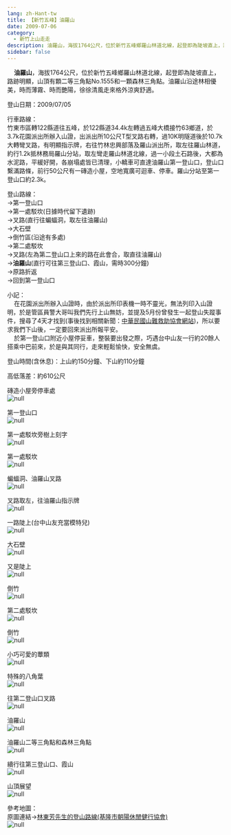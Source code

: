 ```yaml
---
lang: zh-Hant-tw
title: 【新竹五峰】油羅山
date: 2009-07-06
category: 
  - 新竹上山走走
description: 油羅山，海拔1764公尺，位於新竹五峰鄉羅山林道北線，起登即為陡坡直上，路跡明顯，山頂有顆二等三角點No.1555和一顆森林三角點。油羅山沿途林相優美，時而薄霧、時而艷陽，徐徐清風走來格外涼爽舒適。
sidebar: false
---
```


    **油羅山**，海拔1764公尺，位於新竹五峰鄉羅山林道北線，起登即為陡坡直上，路跡明顯，山頂有顆二等三角點No.1555和一顆森林三角點。油羅山沿途林相優美，時而薄霧、時而艷陽，徐徐清風走來格外涼爽舒適。

登山日期：2009/07/05

行車路線：  
竹東市區轉122縣道往五峰，於122縣道34.4k左轉過五峰大橋接竹63鄉道，於3.7k花園派出所辦入山證，出派出所10公尺T型叉路右轉，過10K明隧道後於10.7k大轉彎叉路，有明顯指示牌，右往竹林忠興部落及羅山派出所，取左往羅山林道，約行1.2k抵林務局羅山分站，取左彎走羅山林道北線，過一小段土石路後，大都為水泥路，平緩好開，各崩塌處皆已清理，小轎車可直達油羅山第一登山口，登山口繫滿路條，前行50公尺有一磚造小屋，空地寬廣可迴車、停車。羅山分站至第一登山口約2.3k。

登山路線：  
→第一登山口  
→第一處駁坎(日據時代留下遺跡)  
→叉路(直行往蝙蝠洞，取左往油羅山)  
→大石壁  
→倒竹區(沿途有多處)  
→第二處駁坎  
→叉路(左為第二登山口上來的路在此會合，取直往油羅山)  
→**油羅山**(直行可往第三登山口、霞山，需時300分鐘)  
→原路折返  
→回到第一登山口

小記：  
    在花園派出所辦入山證時，由於派出所印表機一時不靈光，無法列印入山證明，於是管區員警大哥叫我們先行上山無妨，並提及5月份曾發生一起登山失蹤事件，搜尋了4天才找到(事後找到相關新聞：[中華民國山難救助協會網站](http://www.mtrescue.org.tw/Message/Message_Detail.php?SubjectNo=2&MessageNo=844&pageNum_RSMessage=0))，所以要求我們下山後，一定要回來派出所報平安。  
    於第一登山口附近小屋停妥車，整裝要出發之際，巧遇台中山友一行約20餘人搭乘中巴前來，於是與其同行，走來輕鬆愉快，安全無虞。

登山時間(含休息)：上山約150分鐘、下山約110分鐘

高低落差：約610公尺

磚造小屋旁停車處  
![null](image/127823641_l.jpg)

第一登山口  
![null](image/127823672_l.jpg)

第一處駁坎旁樹上刻字  
![null](image/127823677_l.jpg)

第一處駁坎  
![null](image/127823698_l.jpg)

蝙蝠洞、油羅山叉路  
![null](image/127823701_l.jpg)

叉路取左，往油羅山指示牌  
![null](image/127823706_l.jpg)

一路陡上(台中山友充當模特兒)  
![null](image/127823747_l.jpg)

大石壁  
![null](image/127823750_l.jpg)

又是陡上  
![null](image/127823754_l.jpg)

倒竹  
![null](image/127823760_l.jpg)

第二處駁坎  
![null](image/127823764_l.jpg)

倒竹  
![null](image/127823770_l.jpg)

小巧可愛的蕈類  
![null](image/127823772_l.jpg)

特殊的八角葉  
![null](image/127823776_l.jpg)

往第二登山口叉路  
![null](image/127823784_l.jpg)

油羅山  
![null](image/127823787_l.jpg)

油羅山二等三角點和森林三角點  
![null](image/127823792_l.jpg)

續行往第三登山口、霞山  
[](http://photo.xuite.net/_r9009/shiun101/3384824/18.jpg)[](http://photo.xuite.net/_r9009/shiun101/3384824/18.jpg)![null](image/127823851_l.jpg)

山頂展望  
![null](image/127823856_l.jpg)

參考地圖：  
原圖連結→[林東芳先生的登山路線(基隆市朝陽休閒健行協會)](http://singtai.myweb.hinet.net/ling-tung-fang/tf080621/tf080621.htm)  
[](http://photo.xuite.net/_r9009/shiun101/3384824/20.jpg)![null](image/127823925_l.jpg)